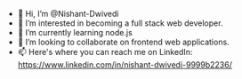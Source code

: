 - 👋 Hi, I’m @Nishant-Dwivedi
- 👀 I’m interested in becoming a full stack web developer.
- 🌱 I’m currently learning node.js
- 💞️ I’m looking to collaborate on frontend web applications.
- 📫 Here's where you can reach me on LinkedIn: https://www.linkedin.com/in/nishant-dwivedi-9999b2236/

<!---
Nishant-Dwivedi/Nishant-Dwivedi is a ✨ special ✨ repository because its `README.md` (this file) appears on your GitHub profile.
You can click the Preview link to take a look at your changes.
--->
